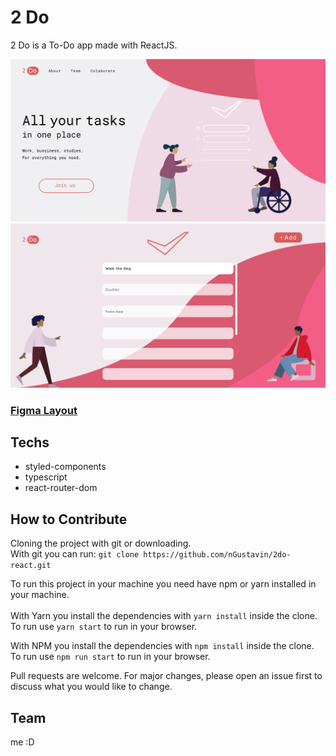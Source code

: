 # 2 Do

2 Do is a To-Do app made with ReactJS. 

![Landing Image](https://github.com/nGustavin/2do-react/blob/main/frontend/src/assets/screenshots/Landing%20page.svg) </br>
![Home Image](https://github.com/nGustavin/2do-react/blob/main/frontend/src/assets/screenshots/Home%20Page.svg)

### [Figma Layout](https://www.figma.com/file/bqvQaxKPshy9jfBSGDYzOv/Todo-App?node-id=2%3A62)

## Techs
- styled-components
- typescript
- react-router-dom

## How to Contribute

Cloning the project with git or downloading. \
With git you can run: 
```git clone https://github.com/nGustavin/2do-react.git```

To run this project in your machine you need have npm or yarn installed in your machine. </br> </br>
With Yarn you install the dependencies with ```yarn install``` inside the clone. </br>
To run use ```yarn start``` to run in your browser.

With NPM you install the dependencies with ```npm install``` inside the clone. </br>
To run use ```npm run start``` to run in your browser.


Pull requests are welcome. For major changes, please open an issue first to discuss what you would like to change.


## Team
me :D
